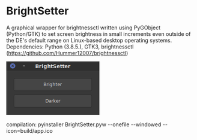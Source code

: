 # BrightSetter

A graphical wrapper for brightnessctl written using PyGObject (Python/GTK) to set screen brightness in small increments even outside of the DE's default range on Linux-based desktop operating systems. 
Dependencies: Python (3.8.5.), GTK3, brightnessctl (https://github.com/Hummer12007/brightnessctl)

![Screenshot](https://github.com/louckazdenekjr/BrightSetter/blob/master/build/screenshot.png)

compilation: pyinstaller BrightSetter.pyw --onefile --windowed --icon=build/app.ico

